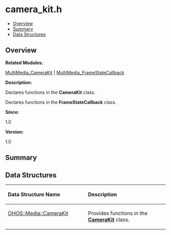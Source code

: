 # camera\_kit.h<a name="EN-US_TOPIC_0000001054598123"></a>

-   [Overview](#section977996902165626)
-   [Summary](#section286680708165626)
-   [Data Structures](#nested-classes)

## **Overview**<a name="section977996902165626"></a>

**Related Modules:**

[MultiMedia\_CameraKit](multimedia_camerakit.md)  |  [MultiMedia\_FrameStateCallback](multimedia_framestatecallback.md)

**Description:**

Declares functions in the  **CameraKit**  class. 

Declares functions in the  **FrameStateCallback**  class.

**Since:**

1.0

**Version:**

1.0

## **Summary**<a name="section286680708165626"></a>

## Data Structures<a name="nested-classes"></a>

<a name="table1519553700165626"></a>
<table><thead align="left"><tr id="row299674432165626"><th class="cellrowborder" valign="top" width="50%" id="mcps1.1.3.1.1"><p id="p1767674304165626"><a name="p1767674304165626"></a><a name="p1767674304165626"></a>Data Structure Name</p>
</th>
<th class="cellrowborder" valign="top" width="50%" id="mcps1.1.3.1.2"><p id="p969170290165626"><a name="p969170290165626"></a><a name="p969170290165626"></a>Description</p>
</th>
</tr>
</thead>
<tbody><tr id="row1364510373165626"><td class="cellrowborder" valign="top" width="50%" headers="mcps1.1.3.1.1 "><p id="p643806630165626"><a name="p643806630165626"></a><a name="p643806630165626"></a><a href="ohos-media-camerakit.md">OHOS::Media::CameraKit</a></p>
</td>
<td class="cellrowborder" valign="top" width="50%" headers="mcps1.1.3.1.2 "><p id="p41239021165626"><a name="p41239021165626"></a><a name="p41239021165626"></a>Provides functions in the <strong id="b1103077362165626"><a name="b1103077362165626"></a><a name="b1103077362165626"></a><a href="ohos-media-camerakit.md">CameraKit</a></strong> class. </p>
</td>
</tr>
</tbody>
</table>

